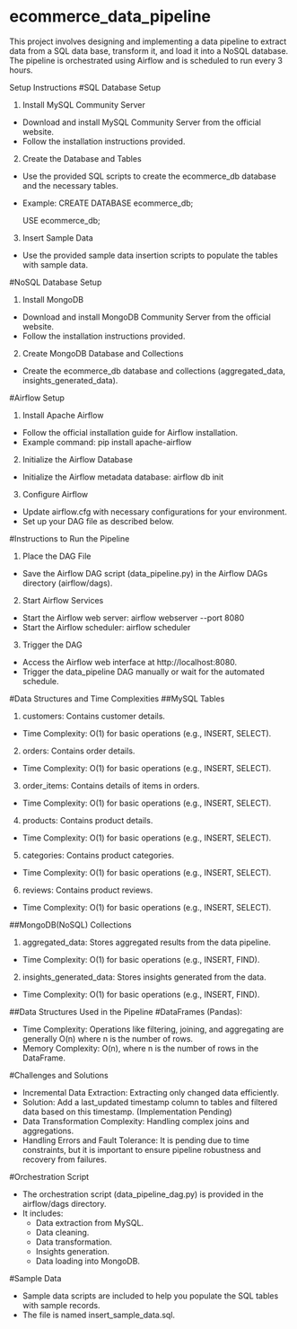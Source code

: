 # ecommerce_data_pipeline
This project involves designing and implementing a data pipeline to extract data from a SQL data base, transform it, and load it into a NoSQL database. The pipeline is orchestrated using  Airflow and is scheduled to run every 3 hours.


Setup Instructions
#SQL Database Setup
1. Install MySQL Community Server
 - Download and install MySQL Community Server from the official website.
 - Follow the installation instructions provided.

2. Create the Database and Tables
 - Use the provided SQL scripts to create the ecommerce_db database and the necessary tables.
 - Example:
	CREATE DATABASE ecommerce_db;

	USE ecommerce_db;

3. Insert Sample Data
 - Use the provided sample data insertion scripts to populate the tables with sample data.

#NoSQL Database Setup
1. Install MongoDB
 - Download and install MongoDB Community Server from the official website.
 - Follow the installation instructions provided.

2. Create MongoDB Database and Collections
 - Create the ecommerce_db database and collections (aggregated_data, insights_generated_data).


#Airflow Setup
1. Install Apache Airflow
 - Follow the official installation guide for Airflow installation.
 - Example command:
	pip install apache-airflow

2. Initialize the Airflow Database
 - Initialize the Airflow metadata database:
	airflow db init

3. Configure Airflow
 - Update airflow.cfg with necessary configurations for your environment.
 - Set up your DAG file as described below.

#Instructions to Run the Pipeline
1. Place the DAG File
 - Save the Airflow DAG script (data_pipeline.py) in the Airflow DAGs directory (airflow/dags).

2. Start Airflow Services
 - Start the Airflow web server:
      airflow webserver --port 8080
 - Start the Airflow scheduler:
      airflow scheduler

3. Trigger the DAG
 - Access the Airflow web interface at http://localhost:8080.
 - Trigger the data_pipeline DAG manually or wait for the automated schedule.

#Data Structures and Time Complexities
##MySQL Tables
1. customers: Contains customer details.
 - Time Complexity: O(1) for basic operations (e.g., INSERT, SELECT).

2. orders: Contains order details.
 - Time Complexity: O(1) for basic operations (e.g., INSERT, SELECT).

3. order_items: Contains details of items in orders.
 - Time Complexity: O(1) for basic operations (e.g., INSERT, SELECT).

4. products: Contains product details.
 - Time Complexity: O(1) for basic operations (e.g., INSERT, SELECT).

5. categories: Contains product categories. 
 - Time Complexity: O(1) for basic operations (e.g., INSERT, SELECT).

6. reviews: Contains product reviews.
 - Time Complexity: O(1) for basic operations (e.g., INSERT, SELECT).

##MongoDB(NoSQL) Collections
1. aggregated_data: Stores aggregated results from the data pipeline.
 - Time Complexity: O(1) for basic operations (e.g., INSERT, FIND).

2. insights_generated_data: Stores insights generated from the data.
 - Time Complexity: O(1) for basic operations (e.g., INSERT, FIND).

##Data Structures Used in the Pipeline
#DataFrames (Pandas):
 - Time Complexity: Operations like filtering, joining, and aggregating are generally O(n) where n is the number of rows.
 - Memory Complexity: O(n), where n is the number of rows in the DataFrame.

#Challenges and Solutions
 - Incremental Data Extraction: Extracting only changed data efficiently. 
 - Solution: Add a last_updated timestamp column to tables and filtered data based on this 
   timestamp. (Implementation Pending)
 - Data Transformation Complexity: Handling complex joins and aggregations.
 - Handling Errors and Fault Tolerance: It is pending due to time constraints, but it is 
   important to ensure pipeline robustness and recovery from failures.

#Orchestration Script
 - The orchestration script (data_pipeline_dag.py) is provided in the airflow/dags directory. 
 - It includes:
    - Data extraction from MySQL.
    - Data cleaning.
    - Data transformation.
    - Insights generation.
    - Data loading into MongoDB.

#Sample Data
 - Sample data scripts are included to help you populate the SQL tables with sample records.
 - The file is named insert_sample_data.sql.
